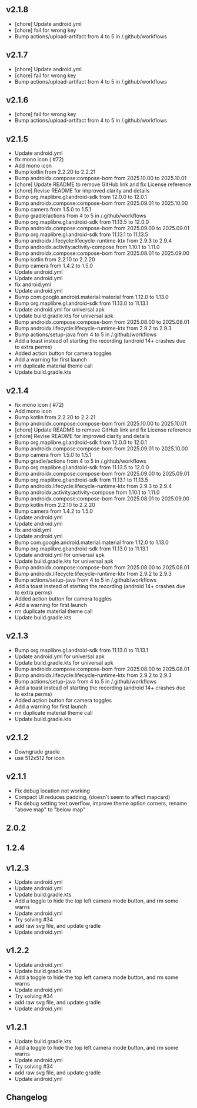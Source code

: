 ## v2.1.8

- [chore] Update android.yml
- [chore] fail for wrong key
- Bump actions/upload-artifact from 4 to 5 in /.github/workflows


## v2.1.7

- [chore] Update android.yml
- [chore] fail for wrong key
- Bump actions/upload-artifact from 4 to 5 in /.github/workflows


## v2.1.6

- [chore] fail for wrong key
- Bump actions/upload-artifact from 4 to 5 in /.github/workflows


## v2.1.5

- Update android.yml
- fix mono icon ( #72)
- Add mono icon
- Bump kotlin from 2.2.20 to 2.2.21
- Bump androidx.compose:compose-bom from 2025.10.00 to 2025.10.01
- [chore] Update README to remove GitHub link and fix License reference
- [chore] Revise README for improved clarity and details
- Bump org.maplibre.gl:android-sdk from 12.0.0 to 12.0.1
- Bump androidx.compose:compose-bom from 2025.09.01 to 2025.10.00
- Bump camera from 1.5.0 to 1.5.1
- Bump gradle/actions from 4 to 5 in /.github/workflows
- Bump org.maplibre.gl:android-sdk from 11.13.5 to 12.0.0
- Bump androidx.compose:compose-bom from 2025.09.00 to 2025.09.01
- Bump org.maplibre.gl:android-sdk from 11.13.1 to 11.13.5
- Bump androidx.lifecycle:lifecycle-runtime-ktx from 2.9.3 to 2.9.4
- Bump androidx.activity:activity-compose from 1.10.1 to 1.11.0
- Bump androidx.compose:compose-bom from 2025.08.01 to 2025.09.00
- Bump kotlin from 2.2.10 to 2.2.20
- Bump camera from 1.4.2 to 1.5.0
- Update android.yml
- Update android.yml
- fix android.yml
- Update android.yml
- Bump com.google.android.material:material from 1.12.0 to 1.13.0
- Bump org.maplibre.gl:android-sdk from 11.13.0 to 11.13.1
- Update android.yml for universal apk
- Update build.gradle.kts for universal apk
- Bump androidx.compose:compose-bom from 2025.08.00 to 2025.08.01
- Bump androidx.lifecycle:lifecycle-runtime-ktx from 2.9.2 to 2.9.3
- Bump actions/setup-java from 4 to 5 in /.github/workflows
- Add a toast instead of starting the recording (android 14+ crashes due to extra perms)
- Added action button for camera toggles
- Add a warning for first launch
- rm duplicate material theme call
- Update build.gradle.kts


## v2.1.4

- fix mono icon ( #72)
- Add mono icon
- Bump kotlin from 2.2.20 to 2.2.21
- Bump androidx.compose:compose-bom from 2025.10.00 to 2025.10.01
- [chore] Update README to remove GitHub link and fix License reference
- [chore] Revise README for improved clarity and details
- Bump org.maplibre.gl:android-sdk from 12.0.0 to 12.0.1
- Bump androidx.compose:compose-bom from 2025.09.01 to 2025.10.00
- Bump camera from 1.5.0 to 1.5.1
- Bump gradle/actions from 4 to 5 in /.github/workflows
- Bump org.maplibre.gl:android-sdk from 11.13.5 to 12.0.0
- Bump androidx.compose:compose-bom from 2025.09.00 to 2025.09.01
- Bump org.maplibre.gl:android-sdk from 11.13.1 to 11.13.5
- Bump androidx.lifecycle:lifecycle-runtime-ktx from 2.9.3 to 2.9.4
- Bump androidx.activity:activity-compose from 1.10.1 to 1.11.0
- Bump androidx.compose:compose-bom from 2025.08.01 to 2025.09.00
- Bump kotlin from 2.2.10 to 2.2.20
- Bump camera from 1.4.2 to 1.5.0
- Update android.yml
- Update android.yml
- fix android.yml
- Update android.yml
- Bump com.google.android.material:material from 1.12.0 to 1.13.0
- Bump org.maplibre.gl:android-sdk from 11.13.0 to 11.13.1
- Update android.yml for universal apk
- Update build.gradle.kts for universal apk
- Bump androidx.compose:compose-bom from 2025.08.00 to 2025.08.01
- Bump androidx.lifecycle:lifecycle-runtime-ktx from 2.9.2 to 2.9.3
- Bump actions/setup-java from 4 to 5 in /.github/workflows
- Add a toast instead of starting the recording (android 14+ crashes due to extra perms)
- Added action button for camera toggles
- Add a warning for first launch
- rm duplicate material theme call
- Update build.gradle.kts


## v2.1.3

- Bump org.maplibre.gl:android-sdk from 11.13.0 to 11.13.1
- Update android.yml for universal apk
- Update build.gradle.kts for universal apk
- Bump androidx.compose:compose-bom from 2025.08.00 to 2025.08.01
- Bump androidx.lifecycle:lifecycle-runtime-ktx from 2.9.2 to 2.9.3
- Bump actions/setup-java from 4 to 5 in /.github/workflows
- Add a toast instead of starting the recording (android 14+ crashes due to extra perms)
- Added action button for camera toggles
- Add a warning for first launch
- rm duplicate material theme call
- Update build.gradle.kts


## v2.1.2

- Downgrade gradle
- use 512x512 for icon


## v2.1.1

- Fix debug location not working
- Compact UI reduces padding, (doesn't seem to affect mapcard)
- Fix debug setting text overflow, improve theme option corners, rename "above map" to "below map"


## 2.0.2




## 1.2.4




## v1.2.3

- Update android.yml
- Update android.yml
- Update build.gradle.kts
- Add a toggle to hide the top left camera mode button, and rm some warns
- Update android.yml
- Try solving #34
- add raw svg file, and update gradle
- Update android.yml


## v1.2.2

- Update android.yml
- Update build.gradle.kts
- Add a toggle to hide the top left camera mode button, and rm some warns
- Update android.yml
- Try solving #34
- add raw svg file, and update gradle
- Update android.yml


## v1.2.1

- Update build.gradle.kts
- Add a toggle to hide the top left camera mode button, and rm some warns
- Update android.yml
- Try solving #34
- add raw svg file, and update gradle
- Update android.yml


## Changelog
